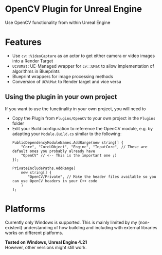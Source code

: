 # OpenCV Plugin for Unreal Engine
Use OpenCV functionality from within Unreal Engine

# Features
 * Use `cv::VideoCapture` as an actor to get either camera or video images into a Render Target
 * `UCVUMat`: UE-Managed wrapper for `cv::UMat` to allow implementation of algorithms in Blueprints
 * Blueprint wrappers for image processing methods
 * Conversion of `UCVUMat` to Render target and vice versa

## Using the plugin in your own project
If you want to use the functinality in your own project, you will need to
 * Copy the Plugin from `Plugins/OpenCV` to your own project in the `Plugins` folder
 * Edit your Build configuration to reference the OpenCV module, e.g. by adapting your `Module.Build.cs` similar to the following:
    ```CSharp
    PublicDependencyModuleNames.AddRange(new string[] { 
        "Core", "CoreUObject", "Engine", "InputCore", // These are default ones you probably already have
        "OpenCV" // <-- This is the important one ;)
    });

    PrivateIncludePaths.AddRange(
        new string[] {
           "OpenCV/Private", // Make the header files available so you can use OpenCV headers in your C++ code
        }
    );
    ```

# Platforms
Currently only Windows is supported. This is mainly limited by my (non-existent) understanding of how building and including with external libraries works on different platforms.

**Tested on Windows, Unreal Engine 4.21** <br/>
However, other versions might still work.